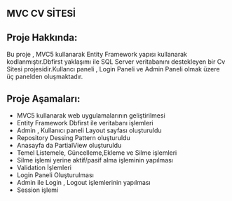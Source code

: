 MVC CV SİTESİ
-------------------
Proje Hakkında:
------------------
Bu proje , MVC5 kullanarak Entity Framework yapısı kullanarak kodlanmıştır.Dbfirst yaklaşımı ile SQL Server veritabanını destekleyen bir Cv Sitesi projesidir.Kullancı paneli , Login Paneli ve Admin Paneli olmak üzere üç panelden oluşmaktadır.

Proje Aşamaları:
-----------------
- MVC5 kullanarak web uygulamalarının geliştirilmesi
- Entity Framework Dbfirst ile veritabanı işlemleri
- Admin , Kullanıcı paneli Layout sayfası oluşturuldu
- Repository Dessing Pattern oluşturuldu
- Anasayfa da PartialView oluşturuldu
- Temel Listemele, Güncelleme,Ekleme ve Silme işlemleri
- Silme işlemi yerine aktif/pasif alma işleminin yapılması
- Validation İşlemleri
- Login Paneli Oluşturulması
- Admin ile Login , Logout işlemlerinin yapılması
- Session işlemi
